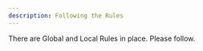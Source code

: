 ```yaml
---
description: Following the Rules
---
```


There are Global and Local Rules in place. Please follow.
  